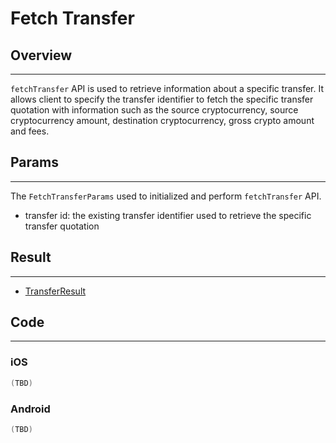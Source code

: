 # Fetch Transfer

## Overview
---
`fetchTransfer` API is used to retrieve information about a specific transfer. It allows client to specify the transfer identifier to fetch the specific transfer quotation with information such as the source cryptocurrency, source cryptocurrency amount, destination cryptocurrency, gross crypto amount and fees.

## Params
---
The `FetchTransferParams` used to initialized and perform `fetchTransfer` API.

- transfer id: the existing transfer identifier used to retrieve the specific transfer quotation

## Result
---
- [TransferResult](TransferResult.md)

## Code
---
### iOS
```swift
(TBD)
```

### Android
```kotlin
(TBD)
```